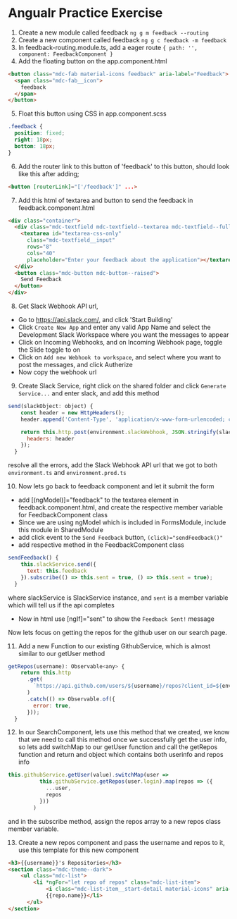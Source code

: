 # Angualr Practice Exercise

1) Create a new module called feedback
       `ng g m feedback --routing`
2) Create a new component called feedback
       `ng g c feedback -m feedback`
3) In feedback-routing.module.ts, add a eager route
`{ path: '', component: FeedbackComponent }`
4) Add the floating button on the app.component.html
```html
<button class="mdc-fab material-icons feedback" aria-label="Feedback">
  <span class="mdc-fab__icon">
    feedback
  </span>
</button>
```
5) Float this button using CSS in app.component.scss
```css
.feedback {
  position: fixed;
  right: 18px;
  bottom: 18px;
}
```
6) Add the router link to this button of 'feedback' to this button, should look like this after adding;
```html
<button [routerLink]="['/feedback']" ...>
```
7) Add this html of textarea and button to send the feedback in feedback.component.html
```html
<div class="container">
  <div class="mdc-textfield mdc-textfield--textarea mdc-textfield--fullwidth">
    <textarea id="textarea-css-only"
      class="mdc-textfield__input"
      rows="8"
      cols="40"
      placeholder="Enter your feedback about the application"></textarea>
  </div>
  <button class="mdc-button mdc-button--raised">
    Send Feedback
  </button>
</div>
```
8) Get Slack Webhook API url, 
* Go to https://api.slack.com/, and click 'Start Building'
* Click `Create New App` and enter any valid App Name and select the Development Slack Workspace where you want the messages to appear
* Click on Incoming Webhooks, and on Incoming Webhook page, toggle the Slide toggle to on
* Click on `Add new Webhook to workspace`, and select where you want to post the messages, and click Autherize
* Now copy the webhook url

9) Create Slack Service, right click on the shared folder and click `Generate Service...` and enter slack, and add this method
```javascript
send(slackObject: object) {
    const header = new HttpHeaders();
    header.append('Content-Type', 'application/x-www-form-urlencoded; charset=UTF-8');

    return this.http.post(environment.slackWebhook, JSON.stringify(slackObject), {
      headers: header
    });
  }
```
resolve all the errors, add the Slack Webhook API url that we got to both `environment.ts` and `environment.prod.ts`

10) Now lets go back to feedback component and let it submit the form
 * add [(ngModel)]="feedback" to the textarea element in feedback.component.html, and create the respective member variable for FeedbackComponent class 
 * Since we are using ngModel which is included in FormsModule, include this module in SharedModule
 * add click event to the `Send Feedback` button, `(click)="sendFeedback()"`
 * add respective method in the FeedbackComponent class
```javascript
sendFeedback() {
    this.slackService.send({
      text: this.feedback
    }).subscribe(() => this.sent = true, () => this.sent = true);
  }
```
where slackService is SlackService instance, and `sent` is a member variable which will tell us if the api completes
* Now in html use [ngIf]="sent" to show the `Feedback Sent!` message

Now lets focus on getting the repos for the github user on our search page.

11) Add a new Function to our existing GithubService, which is almost similar to our getUser method
```javascript
getRepos(username): Observable<any> {
    return this.http
      .get(
        `https://api.github.com/users/${username}/repos?client_id=${environment.clientId}&client_secret=${environment.clientSecret}`
      )
      .catch(() => Observable.of({
        error: true,
      }));
  }
```

12) In our SearchComponent, lets use this method that we created, we know that we need to call this method once we successfully get the user info, so lets add switchMap to our getUser function and call the getRepos function and return and object which contains both userinfo and repos info
```javascript
this.githubService.getUser(value).switchMap(user =>
          this.githubService.getRepos(user.login).map(repos => ({
            ...user,
            repos
          }))
        )
```
and in the subscribe method, assign the repos array to a new repos class member variable.

13) Create a new repos component and pass the username and repos to it, use this template for this new component
```html
<h3>{{username}}'s Repositories</h3>
<section class="mdc-theme--dark">
    <ul class="mdc-list">
        <li *ngFor="let repo of repos" class="mdc-list-item">
            <i class="mdc-list-item__start-detail material-icons" aria-hidden="true">folder</i>
            {{repo.name}}</li>
      </ul>
</section>
```




